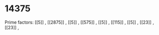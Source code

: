 # 14375

Prime factors: [[5]] , [[2875]] , [[5]] , [[575]] , [[5]] , [[115]] , [[5]] , [[23]] , [[23]] , 